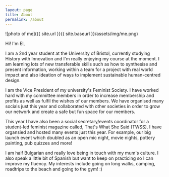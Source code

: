 ```yaml
---
layout: page
title: About
permalink: /about
---
```

![photo of me]({{ site.url }}{{ site.baseurl }}/assets/img/me.png) 

Hi! I'm El,

I am a 2nd year student at the University of Bristol, currently studying History with Innovation and I'm really enjoying my course at the moment. I am learning lots of new transferable skills such as how to synthesise and present information, working within a team for a project with real world impact and also ideation of ways to implement sustainable human-centred design. 

I am the Vice President of my university's Feminist Society. I have worked hard with my committee members in order to increase membership and profits as well as fulfil the wishes of our members. We have organised many socials just this year and collaborated with other societies in order to grow our network and create a safe but fun space for our members. 

This year I have also been a social secretary/events coordinator for a student-led feminist magazine called, That's What She Said (TWSS). I have organsied and hosted many events just this year. For example, our big launch event which doubled as an open mic night, movie nights, pottery painting, pub quizzes and more! 

I am half Bulgarian and really love being in touch with my mum's culture. I also speak a little bit of Spanish but want to keep on practicing so I can improve my fluency.
My interests include going on long walks, camping, roadtrips to the beach and going to the gym! :)
